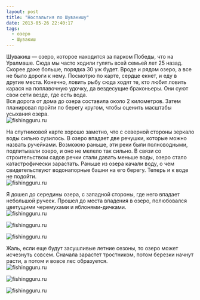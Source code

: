 ```yaml
---
layout: post
title: "Ностальгия по Шувакишу"
date: 2013-05-26 22:40:17
tags:
  - озеро
  - Шувакиш
---
```

Шувакиш — озеро, которое находится за парком Победы, что на Уралмаше.
Сюда мы часто ходили гулять всей семьей лет 25 назад. Скорее даже
больше, порядка 30 уж будет. Вроде и рядом озеро, а все не было дороги к
нему. Посмотрю по карте, сердце екнет, и еду в другие места. Конечно,
ловить рыбу сюда ходят те, кто любит ловить карася на поплавочную
удочку, да вездесущие браконьеры. Они суют свои сети везде, где есть
вода.   
Вся дорога от дома до озера составила около 2 километров. Затем
планировал пройти по берегу кругом, чтобы оценить масштабы усыхания
озера.  
![fishingguru.ru](http://fishingguru.ru/uploads/images/00/00/01/2013/05/26/77dbd5.jpg)

На спутниковой карте хорошо заметно, что с северной стороны зеркало воды
сильно сузилось. В озеро впадает две речушки, которые можно назвать
ручейками. Возможно раньше, эти реки были полноводными, подпитывали
озеро, и оно не мелело так сильно. В связи со строительством садов речки
стали давать меньше воды, озеро стало катастрофически зарастать. Раньше
из озера качали воду, о чем свидетельствуют водонапорные башни на его
берегу. Теперь и к воде не подойти.  
![fishingguru.ru](http://fishingguru.ru/uploads/images/00/00/01/2013/05/26/da8f24.jpg)

Я дошел до середины озера, с западной стороны, где него впадает
небольшой ручеек. Прошел до места впадения в озеро, полюбовался
цветущими черемухами и яблонями-дичками.   
![fishingguru.ru](http://fishingguru.ru/uploads/images/00/00/01/2013/05/26/236a2e.jpg)

![fishingguru.ru](http://fishingguru.ru/uploads/images/00/00/01/2013/05/26/dba17a.jpg)

![fishingguru.ru](http://fishingguru.ru/uploads/images/00/00/01/2013/05/26/9d5ed3.jpg)

Жаль, если еще будут засушливые летние сезоны, то озеро может исчезнуть
совсем. Сначала зарастет тростником, потом березки начнут расти, а потом
и вовсе лес образуется.  
![fishingguru.ru](http://fishingguru.ru/uploads/images/00/00/01/2013/05/26/020a57.jpg)

![fishingguru.ru](http://fishingguru.ru/uploads/images/00/00/01/2013/05/26/58a5d4.jpg)

![fishingguru.ru](http://fishingguru.ru/uploads/images/00/00/01/2013/05/26/61c338.jpg)

